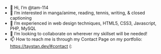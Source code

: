 - 👋 Hi, I’m @tam-114
- 👀 I’m interested in manga/anime, reading, tennis, writing, & closed captioning
- 🌱 I’m experienced in web design techniques, HTML5, CSS3, Javascript, PHP, MySQL
- 💞️ I’m looking to collaborate on wherever my skillset will be needed!
- 📫 How to reach me is through my Contact Page on my portfolio: https://taystan.dev/#contact (:

<!---
tam-114/tam-114 is a ✨ special ✨ repository because its `README.md` (this file) appears on your GitHub profile.
You can click the Preview link to take a look at your changes.
--->
